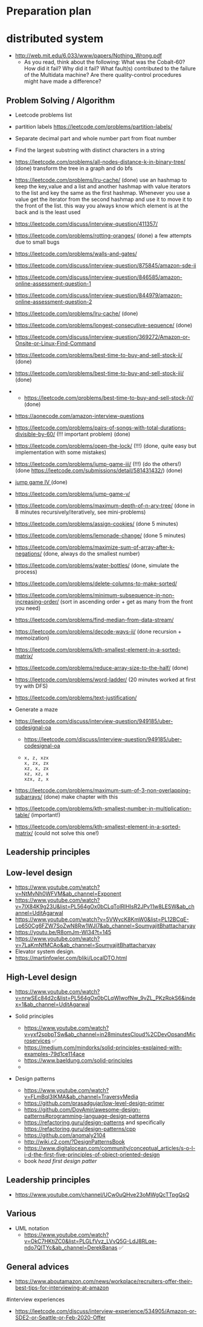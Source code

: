 # Preparation plan

# distributed system
- http://web.mit.edu/6.033/www/papers/Nothing_Wrong.pdf
  - As you read, think about the following:
    What was the Cobalt-60?
    How did it fail? Why did it fail?
    What fault(s) contributed to the failure of the Multidata machine?
    Are there quality-control procedures might have made a difference?

## Problem Solving / Algorithm
- Leetcode problems list
- partition labels https://leetcode.com/problems/partition-labels/
- Separate decimal part and whole number part from float number
- Find the largest substring with distinct characters in a string
- https://leetcode.com/problems/all-nodes-distance-k-in-binary-tree/ (done) transform the tree in a graph and do bfs
- https://leetcode.com/problems/lru-cache/ (done) use an hashmap to keep the key,value and a list and another hashmap  with value iterators to the list and key the same as the first hashmap. Whenever you use a value get the iterator from the second hashmap and use it to move it to the front of the list. this way you always know which element is at the back and is the least used
- https://leetcode.com/discuss/interview-question/411357/
- https://leetcode.com/problems/rotting-oranges/ (done) a few attempts due to small bugs
- https://leetcode.com/problems/walls-and-gates/
- https://leetcode.com/discuss/interview-question/875845/amazon-sde-ii
- https://leetcode.com/discuss/interview-question/846585/amazon-online-assessment-question-1
- https://leetcode.com/discuss/interview-question/844979/amazon-online-assessment-question-2
- https://leetcode.com/problems/lru-cache/ (done)
- https://leetcode.com/problems/longest-consecutive-sequence/ (done)
- https://leetcode.com/discuss/interview-question/369272/Amazon-or-Onsite-or-Linux-Find-Command
- https://leetcode.com/problems/best-time-to-buy-and-sell-stock-ii/ (done)
- https://leetcode.com/problems/best-time-to-buy-and-sell-stock-iii/ (done)
- - https://leetcode.com/problems/best-time-to-buy-and-sell-stock-iV/ (done)
- https://aonecode.com/amazon-interview-questions
- https://leetcode.com/problems/pairs-of-songs-with-total-durations-divisible-by-60/ (!!! important problem) (done)
- https://leetcode.com/problems/open-the-lock/ (!!!) (done, quite easy but implementation with some mistakes)
- https://leetcode.com/problems/jump-game-iii/ (!!!) (do the others!) (done https://leetcode.com/submissions/detail/581431432/) (done)
- [jump game IV ](https://leetcode.com/problems/jump-game-iv/submissions/)(done) 
- https://leetcode.com/problems/jump-game-v/
- https://leetcode.com/problems/maximum-depth-of-n-ary-tree/ (done in 8 minutes recursively/iteratively, see mini-problems)
- https://leetcode.com/problems/assign-cookies/ (done 5 minutes)
- https://leetcode.com/problems/lemonade-change/ (done 5 minutes)
- https://leetcode.com/problems/maximize-sum-of-array-after-k-negations/ (done, always do the smallest number)
- https://leetcode.com/problems/water-bottles/ (done, simulate the process)
- https://leetcode.com/problems/delete-columns-to-make-sorted/ 
- https://leetcode.com/problems/minimum-subsequence-in-non-increasing-order/ (sort in ascending order + get as many from the front you need)
- https://leetcode.com/problems/find-median-from-data-stream/
- https://leetcode.com/problems/decode-ways-ii/ (done recursion + memoization)
- https://leetcode.com/problems/kth-smallest-element-in-a-sorted-matrix/
- https://leetcode.com/problems/reduce-array-size-to-the-half/ (done)
- https://leetcode.com/problems/word-ladder/ (20 minutes worked at first try with DFS)
- https://leetcode.com/problems/text-justification/
- Generate a maze
- https://leetcode.com/discuss/interview-question/949185/uber-codesignal-oa
  - https://leetcode.com/discuss/interview-question/949185/uber-codesignal-oa
  - ```ex. xzxzx OP: 5
    x, z, xzx
	x, zx, zx
	xz, x, zx
	xz, xz, x
	xzx, z, x
    ```
- https://leetcode.com/problems/maximum-sum-of-3-non-overlapping-subarrays/ (done) make chapter with this

- https://leetcode.com/problems/kth-smallest-number-in-multiplication-table/ (important!)
- https://leetcode.com/problems/kth-smallest-element-in-a-sorted-matrix/ (could not solve this one!)
## Leadership principles

## Low-level design
- https://www.youtube.com/watch?v=NtMvNh0WFVM&ab_channel=Exponent
- https://www.youtube.com/watch?v=7IX84K9g23U&list=PL564gOx0bCLqTolRIHIsR2JPv11w8LESW&ab_channel=UditAgarwal
- https://www.youtube.com/watch?v=5VWycK8KmW0&list=PL12BCqE-Lp650Cg6FZW7SoZwN8Rw1WJI7&ab_channel=SoumyajitBhattacharyay
- https://youtu.be/R8omJm-Wl34?t=145
- https://www.youtube.com/watch?v=7LaKmNfMCAo&ab_channel=SoumyajitBhattacharyay
- Elevator system design.
- https://martinfowler.com/bliki/LocalDTO.html

## High-Level design
- https://www.youtube.com/watch?v=nrwSEc84d2c&list=PL564gOx0bCLqWIwofNw_9vZL_PKzRokS6&index=1&ab_channel=UditAgarwal

- Solid principles
    - https://www.youtube.com/watch?v=yxf2spbpTSw&ab_channel=in28minutesCloud%2CDevOpsandMicroservices ✅
    - https://medium.com/mindorks/solid-principles-explained-with-examples-79d1ce114ace
    - https://www.baeldung.com/solid-principles
    - 
- Design patterns
    -  https://www.youtube.com/watch?v=FLmBqI3IKMA&ab_channel=TraversyMedia
    - https://github.com/prasadgujar/low-level-design-primer
    - https://github.com/DovAmir/awesome-design-patterns#programming-language-design-patterns
    - https://refactoring.guru/design-patterns and specifically https://refactoring.guru/design-patterns/cpp
    - https://github.com/anomaly2104
    - http://wiki.c2.com/?DesignPatternsBook 
    - https://www.digitalocean.com/community/conceptual_articles/s-o-l-i-d-the-first-five-principles-of-object-oriented-design
    - book *head first design patter*

## Leadership principles
- https://www.youtube.com/channel/UCw0uQHve23oMWgQcTTpgQsQ
## Various
- UML notation 
    - https://www.youtube.com/watch?v=OkC7HKtiZC0&list=PLGLfVvz_LVvQ5G-LdJ8RLqe-ndo7QITYc&ab_channel=DerekBanas ✅


## General advices
- https://www.aboutamazon.com/news/workplace/recruiters-offer-their-best-tips-for-interviewing-at-amazon

#interview experiences
- https://leetcode.com/discuss/interview-experience/534905/Amazon-or-SDE2-or-Seattle-or-Feb-2020-Offer